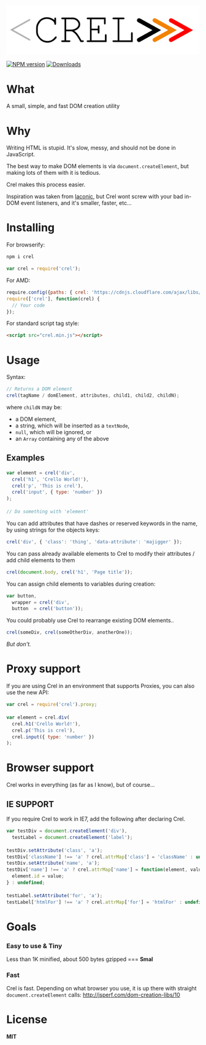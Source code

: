 ![crel](logo.png)

[![NPM version][npm-image]][npm-url]
[![Downloads][downloads-image]][downloads-url]

# What

A small, simple, and fast DOM creation utility

# Why

Writing HTML is stupid. It's slow, messy, and should not be done in JavaScript.

The best way to make DOM elements is via `document.createElement`, but making lots of them with it is tedious.

Crel makes this process easier.

Inspiration was taken from [laconic](https://github.com/joestelmach/laconic), but Crel wont screw with your bad in-DOM event listeners, and it's smaller,
faster, etc...

# Installing

For browserify:

```bash
npm i crel
```

```javascript
var crel = require('crel');
```

For AMD:

```javascript
require.config({paths: { crel: 'https://cdnjs.cloudflare.com/ajax/libs/crel/3.1.0/crel.min' }});
require(['crel'], function(crel) {
  // Your code
});
```

For standard script tag style:

```html
<script src="crel.min.js"></script>
```

# Usage

Syntax:

```javascript
// Returns a DOM element
crel(tagName / domElement, attributes, child1, child2, childN);
```

where `childN` may be:

- a DOM element,
- a string, which will be inserted as a `textNode`,
- `null`, which will be ignored, or
- an `Array` containing any of the above

## Examples

```javascript
var element = crel('div',
  crel('h1', 'Crello World!'),
  crel('p', 'This is crel'),
  crel('input', { type: 'number' })
);

// Do something with 'element'
```

You can add attributes that have dashes or reserved keywords in the name, by using strings for the objects keys:

```javascript
crel('div', { 'class': 'thing', 'data-attribute': 'majigger' });
```

You can pass already available elements to Crel to modify their attributes / add child elements to them

```javascript
crel(document.body, crel('h1', 'Page title'));
```

You can assign child elements to variables during creation:

```javascript
var button,
  wrapper = crel('div',
  button  = crel('button'));
```

You could probably use Crel to rearrange existing DOM elements..

```javascript
crel(someDiv, crel(someOtherDiv, anotherOne));
```

_But don't._

# Proxy support

If you are using Crel in an environment that supports Proxies, you can also use the new API:

```javascript
var crel = require('crel').proxy;

var element = crel.div(
  crel.h1('Crello World!'),
  crel.p('This is crel'),
  crel.input({ type: 'number' })
);
```

# Browser support

Crel works in everything (as far as I know), but of course...

## IE SUPPORT

If you require Crel to work in IE7, add the following after declaring Crel.

```javascript
var testDiv = document.createElement('div'),
  testLabel = document.createElement('label');

testDiv.setAttribute('class', 'a');
testDiv['className'] !== 'a' ? crel.attrMap['class'] = 'className' : undefined;
testDiv.setAttribute('name', 'a');
testDiv['name'] !== 'a' ? crel.attrMap['name'] = function(element, value) {
  element.id = value;
} : undefined;

testLabel.setAttribute('for', 'a');
testLabel['htmlFor'] !== 'a' ? crel.attrMap['for'] = 'htmlFor' : undefined;
```

# Goals

### Easy to use & Tiny

Less than 1K minified, about 500 bytes gzipped === **Smal**

### Fast

Crel is fast.
Depending on what browser you use, it is up there with straight `document.createElement` calls: http://jsperf.com/dom-creation-libs/10

# License

**MIT**

[npm-image]: https://img.shields.io/npm/v/crel.svg?style=flat-square
[npm-url]: https://npmjs.org/package/crel
[downloads-image]: http://img.shields.io/npm/dm/crel.svg?style=flat-square
[downloads-url]: https://npmjs.org/package/crel
